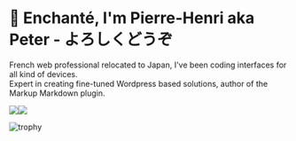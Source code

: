 # 👋 Enchanté, I'm Pierre-Henri aka Peter - よろしくどうぞ
French web professional relocated to Japan, I've been coding interfaces for all kind of devices.  
Expert in creating fine-tuned Wordpress based solutions, author of the Markup Markdown plugin.

[![](https://github-stats.phutu.red/api?username=peter-power-594&show_icons=true&hide_title=true&theme=transparent&count_private=true&hide_border=true&final=2345&ver=20240402)](https://github.com/peter-power-594)[![](https://github-stats.phutu.red/api/top-langs/?username=peter-power-594&layout=compact&theme=transparent&hide_border=true&ver=20240402)](https://github.com/peter-power-594)

![trophy](https://github-profile-trophy.vercel.app/?username=peter-power-594&theme=onedark&margin-w=15&rank=SSS,SS,S,AAA,AA,A,B)
<!--
**peter-power-594/peter-power-594** is a ✨ _special_ ✨ repository because its `README.md` (this file) appears on your GitHub profile.

Here are some ideas to get you started:

- 🔭 I’m currently working on ...
- 🌱 I’m currently learning ...
- 👯 I’m looking to collaborate on ...
- 🤔 I’m looking for help with ...
- 💬 Ask me about ...
- 📫 How to reach me: ...
- 😄 Pronouns: ...
- ⚡ Fun fact: ...
-->
